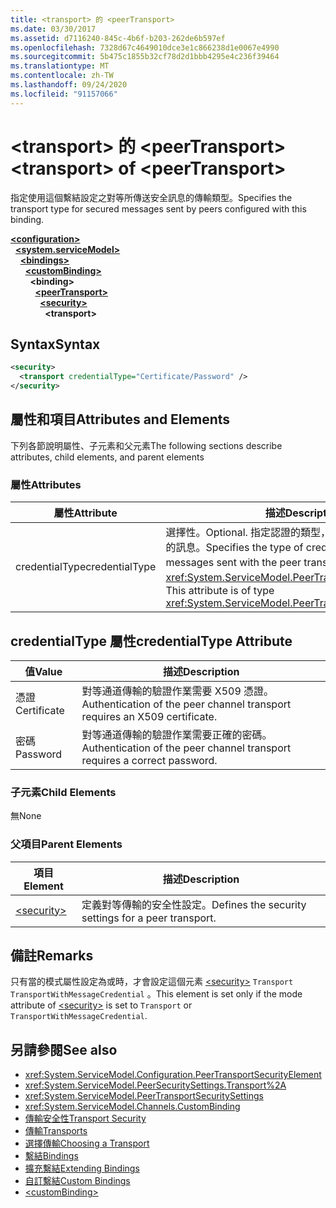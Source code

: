 ```yaml
---
title: <transport> 的 <peerTransport>
ms.date: 03/30/2017
ms.assetid: d7116240-845c-4b6f-b203-262de6b597ef
ms.openlocfilehash: 7328d67c4649010dce3e1c866238d1e0067e4990
ms.sourcegitcommit: 5b475c1855b32cf78d2d1bbb4295e4c236f39464
ms.translationtype: MT
ms.contentlocale: zh-TW
ms.lasthandoff: 09/24/2020
ms.locfileid: "91157066"
---
```

# <a name="transport-of-peertransport"></a><span data-ttu-id="9e4e7-102">\<transport> 的 \<peerTransport></span><span class="sxs-lookup"><span data-stu-id="9e4e7-102">\<transport> of \<peerTransport></span></span>

<span data-ttu-id="9e4e7-103">指定使用這個繫結設定之對等所傳送安全訊息的傳輸類型。</span><span class="sxs-lookup"><span data-stu-id="9e4e7-103">Specifies the transport type for secured messages sent by peers configured with this binding.</span></span>  
  
[**\<configuration>**](../configuration-element.md)\
&nbsp;&nbsp;[**\<system.serviceModel>**](system-servicemodel.md)\
&nbsp;&nbsp;&nbsp;&nbsp;[**\<bindings>**](bindings.md)\
&nbsp;&nbsp;&nbsp;&nbsp;&nbsp;&nbsp;[**\<customBinding>**](custombinding.md)\
&nbsp;&nbsp;&nbsp;&nbsp;&nbsp;&nbsp;&nbsp;&nbsp;**\<binding>**\
&nbsp;&nbsp;&nbsp;&nbsp;&nbsp;&nbsp;&nbsp;&nbsp;&nbsp;&nbsp;[**\<peerTransport>**](peertransport.md)\
&nbsp;&nbsp;&nbsp;&nbsp;&nbsp;&nbsp;&nbsp;&nbsp;&nbsp;&nbsp;&nbsp;&nbsp;[**\<security>**](security-of-peertransport.md)\
&nbsp;&nbsp;&nbsp;&nbsp;&nbsp;&nbsp;&nbsp;&nbsp;&nbsp;&nbsp;&nbsp;&nbsp;&nbsp;&nbsp;**\<transport>**  
  
## <a name="syntax"></a><span data-ttu-id="9e4e7-104">Syntax</span><span class="sxs-lookup"><span data-stu-id="9e4e7-104">Syntax</span></span>  
  
```xml  
<security>
  <transport credentialType="Certificate/Password" />
</security>
```  
  
## <a name="attributes-and-elements"></a><span data-ttu-id="9e4e7-105">屬性和項目</span><span class="sxs-lookup"><span data-stu-id="9e4e7-105">Attributes and Elements</span></span>  

 <span data-ttu-id="9e4e7-106">下列各節說明屬性、子元素和父元素</span><span class="sxs-lookup"><span data-stu-id="9e4e7-106">The following sections describe attributes, child elements, and parent elements</span></span>  
  
### <a name="attributes"></a><span data-ttu-id="9e4e7-107">屬性</span><span class="sxs-lookup"><span data-stu-id="9e4e7-107">Attributes</span></span>  
  
|<span data-ttu-id="9e4e7-108">屬性</span><span class="sxs-lookup"><span data-stu-id="9e4e7-108">Attribute</span></span>|<span data-ttu-id="9e4e7-109">描述</span><span class="sxs-lookup"><span data-stu-id="9e4e7-109">Description</span></span>|  
|---------------|-----------------|  
|<span data-ttu-id="9e4e7-110">credentialType</span><span class="sxs-lookup"><span data-stu-id="9e4e7-110">credentialType</span></span>|<span data-ttu-id="9e4e7-111">選擇性。</span><span class="sxs-lookup"><span data-stu-id="9e4e7-111">Optional.</span></span> <span data-ttu-id="9e4e7-112">指定認證的類型，用於驗證對等傳輸所傳送的訊息。</span><span class="sxs-lookup"><span data-stu-id="9e4e7-112">Specifies the type of credentials used to verify messages sent with the peer transport.</span></span> <span data-ttu-id="9e4e7-113">此屬性的型別為 <xref:System.ServiceModel.PeerTransportCredentialType>。</span><span class="sxs-lookup"><span data-stu-id="9e4e7-113">This attribute is of type <xref:System.ServiceModel.PeerTransportCredentialType>.</span></span>|  
  
## <a name="credentialtype-attribute"></a><span data-ttu-id="9e4e7-114">credentialType 屬性</span><span class="sxs-lookup"><span data-stu-id="9e4e7-114">credentialType Attribute</span></span>  
  
|<span data-ttu-id="9e4e7-115">值</span><span class="sxs-lookup"><span data-stu-id="9e4e7-115">Value</span></span>|<span data-ttu-id="9e4e7-116">描述</span><span class="sxs-lookup"><span data-stu-id="9e4e7-116">Description</span></span>|  
|-----------|-----------------|  
|<span data-ttu-id="9e4e7-117">憑證</span><span class="sxs-lookup"><span data-stu-id="9e4e7-117">Certificate</span></span>|<span data-ttu-id="9e4e7-118">對等通道傳輸的驗證作業需要 X509 憑證。</span><span class="sxs-lookup"><span data-stu-id="9e4e7-118">Authentication of the peer channel transport requires an X509 certificate.</span></span>|  
|<span data-ttu-id="9e4e7-119">密碼</span><span class="sxs-lookup"><span data-stu-id="9e4e7-119">Password</span></span>|<span data-ttu-id="9e4e7-120">對等通道傳輸的驗證作業需要正確的密碼。</span><span class="sxs-lookup"><span data-stu-id="9e4e7-120">Authentication of the peer channel transport requires a correct password.</span></span>|  
  
### <a name="child-elements"></a><span data-ttu-id="9e4e7-121">子元素</span><span class="sxs-lookup"><span data-stu-id="9e4e7-121">Child Elements</span></span>  

 <span data-ttu-id="9e4e7-122">無</span><span class="sxs-lookup"><span data-stu-id="9e4e7-122">None</span></span>  
  
### <a name="parent-elements"></a><span data-ttu-id="9e4e7-123">父項目</span><span class="sxs-lookup"><span data-stu-id="9e4e7-123">Parent Elements</span></span>  
  
|<span data-ttu-id="9e4e7-124">項目</span><span class="sxs-lookup"><span data-stu-id="9e4e7-124">Element</span></span>|<span data-ttu-id="9e4e7-125">描述</span><span class="sxs-lookup"><span data-stu-id="9e4e7-125">Description</span></span>|  
|-------------|-----------------|  
|[\<security>](security-of-peertransport.md)|<span data-ttu-id="9e4e7-126">定義對等傳輸的安全性設定。</span><span class="sxs-lookup"><span data-stu-id="9e4e7-126">Defines the security settings for a peer transport.</span></span>|  
  
## <a name="remarks"></a><span data-ttu-id="9e4e7-127">備註</span><span class="sxs-lookup"><span data-stu-id="9e4e7-127">Remarks</span></span>  

 <span data-ttu-id="9e4e7-128">只有當的模式屬性設定為或時，才會設定這個元素 [\<security>](security-of-peertransport.md) `Transport` `TransportWithMessageCredential` 。</span><span class="sxs-lookup"><span data-stu-id="9e4e7-128">This element is set only if the mode attribute of [\<security>](security-of-peertransport.md) is set to `Transport` or `TransportWithMessageCredential`.</span></span>  
  
## <a name="see-also"></a><span data-ttu-id="9e4e7-129">另請參閱</span><span class="sxs-lookup"><span data-stu-id="9e4e7-129">See also</span></span>

- <xref:System.ServiceModel.Configuration.PeerTransportSecurityElement>
- <xref:System.ServiceModel.PeerSecuritySettings.Transport%2A>
- <xref:System.ServiceModel.PeerTransportSecuritySettings>
- <xref:System.ServiceModel.Channels.CustomBinding>
- [<span data-ttu-id="9e4e7-130">傳輸安全性</span><span class="sxs-lookup"><span data-stu-id="9e4e7-130">Transport Security</span></span>](../../../wcf/feature-details/transport-security.md)
- [<span data-ttu-id="9e4e7-131">傳輸</span><span class="sxs-lookup"><span data-stu-id="9e4e7-131">Transports</span></span>](../../../wcf/feature-details/transports.md)
- [<span data-ttu-id="9e4e7-132">選擇傳輸</span><span class="sxs-lookup"><span data-stu-id="9e4e7-132">Choosing a Transport</span></span>](../../../wcf/feature-details/choosing-a-transport.md)
- [<span data-ttu-id="9e4e7-133">繫結</span><span class="sxs-lookup"><span data-stu-id="9e4e7-133">Bindings</span></span>](../../../wcf/bindings.md)
- [<span data-ttu-id="9e4e7-134">擴充繫結</span><span class="sxs-lookup"><span data-stu-id="9e4e7-134">Extending Bindings</span></span>](../../../wcf/extending/extending-bindings.md)
- [<span data-ttu-id="9e4e7-135">自訂繫結</span><span class="sxs-lookup"><span data-stu-id="9e4e7-135">Custom Bindings</span></span>](../../../wcf/extending/custom-bindings.md)
- [\<customBinding>](custombinding.md)
